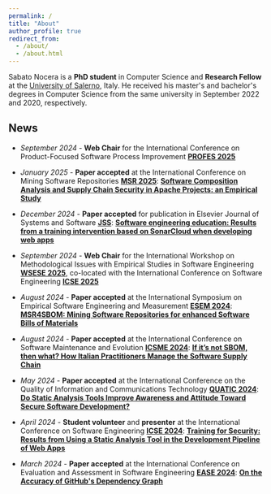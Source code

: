 ```yaml
---
permalink: /
title: "About"
author_profile: true
redirect_from: 
  - /about/
  - /about.html
---
```


Sabato Nocera is a **PhD student** in Computer Science and  **Research Fellow** at the [University of Salerno](https://web.unisa.it/en/university), Italy. He received his master's and bachelor's degrees in Computer Science from the same university in September 2022 and 2020, respectively. 

## News

* _September 2024_ - **Web Chair** for the International Conference on Product-Focused Software Process Improvement [**PROFES 2025**](https://conf.researchr.org/home/profes-2025)

* _January 2025_ - **Paper accepted** at the International Conference on Mining Software Repositories [**MSR 2025**](https://2025.msrconf.org/track/msr-2025-technical-papers): [**Software Composition Analysis and Supply Chain Security in Apache Projects: an Empirical Study**](#)

* _December 2024_ - **Paper accepted** for publication in Elsevier Journal of Systems and Software  [**JSS**](https://www.sciencedirect.com/journal/journal-of-systems-and-software): [**Software engineering education: Results from a training intervention based on SonarCloud when developing web apps**](https://doi.org/10.1016/j.jss.2024.112308)

* _September 2024_ - **Web Chair** for the International Workshop on Methodological Issues with Empirical Studies in Software Engineering [**WSESE 2025**](https://conf.researchr.org/home/icse-2025/wsese-2025), co-located with the International Conference on Software Engineering [**ICSE 2025**](https://conf.researchr.org/home/icse-2025)

* _August 2024_ - **Paper accepted** at the International Symposium on Empirical Software Engineering and Measurement [**ESEM 2024**](https://conf.researchr.org/home/esem-2024): [**MSR4SBOM: Mining Software Repositories for enhanced Software Bills of Materials**](https://dl.acm.org/doi/abs/10.1145/3674805.3695390)

* _August 2024_ - **Paper accepted** at the International Conference on Software Maintenance and Evolution [**ICSME 2024**](https://conf.researchr.org/home/icsme-2024): [**If it’s not SBOM, then what? How Italian Practitioners Manage the Software Supply Chain**](https://doi.org/10.1109/ICSME58944.2024.00077)

* _May 2024_ - **Paper accepted** at the International Conference on the Quality of Information and Communications Technology [**QUATIC 2024**](https://2024.quatic.org/): [**Do Static Analysis Tools Improve Awareness and Attitude Toward Secure Software Development?**](https://doi.org/10.1007/978-3-031-70245-7_28)

* _April 2024_ - **Student volunteer** and **presenter** at the International Conference on Software Engineering [**ICSE 2024**](https://conf.researchr.org/home/icse-2024): [**Training for Security: Results from Using a Static Analysis Tool in the Development Pipeline of Web Apps**](https://doi.org/10.1145/3639474.3640073)

* _March 2024_ - **Paper accepted** at the International Conference on Evaluation and Assessment in Software Engineering [**EASE 2024**](https://conf.researchr.org/home/ease-2024): [**On the Accuracy of GitHub's Dependency Graph**](https://doi.org/10.1145/3661167.3661175)
